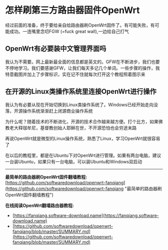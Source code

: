 ﻿怎样刷第三方路由器固件OpenWrt
========================

经过前面的准备，终于要给亲自给路由器刷OpenWrt固件了。有可能失败，有可能成功。一连嘴里念叨FGW (=fuck great wall),一边给自己打气

OpenWrt有必要装中文管理界面吗
--------

我认为不需要。网上最新最全面的信息都是英文的。GFW在不断进步，我们也要不停地学习。我们要感谢GFW，让我们每天多记几个单词。一些步骤的操作，我特意截图并加上了步骤标识，实在记不住就每次打开这个教程照着图示来

在开源的Linux类操作系统里连接OpenWrt进行操作
--------

我认为有必要从现在开始切换到Linux类操作系统了。Windows已经开始走向没落，开源操作系统渐渐赶上闭源商业操作系统

为什么呢？随着技术的不断进化，开源的技术合作越来越方便。打个比方，如果佛教老大释珈牟尼，基督教创始人耶稣在世，不开源恐怕也会穷途末路

再说OpenWrt就是微型的Linux操作系统，熟悉了Linux，学习OpenWrt就很容易了

在以后的教程里，都是在Ubuntu下对OpenWrt进行管理。如果有两台电脑，建议一台装Ubuntu，如果只有一台电脑，可以装Ubuntu和Windows双启动

---

**最简单的路由器刷OpenWrt固件翻墙教程:**
[https://github.com/softwaredownload/openwrt-fanqiang](https://github.com/softwaredownload/openwrt-fanqiang "最简单的路由器刷OpenWrt固件翻墙教程")

**在线阅读OpenWrt翻墙路由器教程:**
- [https://fanqiang.software-download.name](https://fanqiang.software-download.name)
- [https://github.com/softwaredownload/openwrt-fanqiang/blob/master/SUMMARY.md](https://github.com/softwaredownload/openwrt-fanqiang/blob/master/SUMMARY.md)